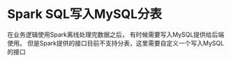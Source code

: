# Spark SQL写入MySQL分表



在业务逻辑使用Spark离线处理完数据之后， 有时候需要写入MySQL提供给后端使用。 但是Spark提供的接口目前不支持分表，这里需要自定义一个写入MySQL的接口

